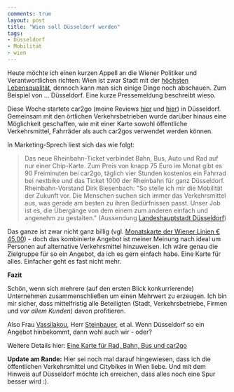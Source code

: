 ```yaml
---
comments: true
layout: post
title: "Wien soll Düsseldorf werden"
tags:
- Düsseldorf
- Mobilität
- wien
---
```

Heute möchte ich einen kurzen Appell an die Wiener Politiker und Verantwortlichen richten: Wien ist zwar Stadt mit der <a href="http://www.wien.gv.at/politik-verwaltung/mercerstudie.html">höchsten Lebensqualität</a>, dennoch kann man sich einige Dinge noch abschauen. Zum Beispiel von ... Düsseldorf. Eine kurze Pressemeldung beschreibt wieso.

Diese Woche startete car2go (meine Reviews <a title="car2go im Selbsttest – Teil 1: Anmeldeprozess" href="http://johannes.nagl.name/2012/car2go-im-selbsttest-teil-1-anmeldeprozess/">hier</a> und <a title="car2go im Selbsttest – Teil 2: Die erste Fahrt" href="http://johannes.nagl.name/2012/car2go-im-selbsttest-teil-2-die-erste-fahrt/">hier</a>) in Düsseldorf. Gemeinsam mit den örtlichen Verkehrsbetrieben wurde darüber hinaus eine Möglichkeit geschaffen, wie mit einer Karte sowohl öffentliche Verkehrsmittel, Fahrräder als auch car2gos verwendet werden können.

In Marketing-Sprech liest sich das wie folgt:
<blockquote>Das neue Rheinbahn-Ticket verbindet Bahn, Bus, Auto und Rad auf nur einer Chip-Karte. Zum Preis von knapp 75 Euro im Monat gibt es 90 Freiminuten bei car2go, täglich vier Stunden kostenlos ein Fahrrad bei nextbike und das Ticket 1000 der Rheinbahn für ganz Düsseldorf. Rheinbahn-Vorstand Dirk Biesenbach: "So stelle ich mir die Mobilität der Zukunft vor. Die Menschen suchen sich immer das Verkehrsmittel aus, was gerade am besten zu ihren Bedürfnissen passt. Unser Job ist es, die Übergänge von dem einem zum anderen einfach und angenehm zu gestalten."
(Aussendung <a href="http://www.duesseldorf.de/top/thema010/aktuell/news/mobilitaet/index.shtml">Landeshauptstadt Düsseldorf</a>)</blockquote>
Das ganze ist zwar nicht ganz billig (vgl. <a href="http://www.wienerlinien.at/eportal/ep/contentView.do/pageTypeId/9083/programId/26415/contentTypeId/1001/channelId/-32055/contentId/28060">Monatskarte der Wiener Linien € 45,00</a>) - doch das kombinierte Angebot ist meiner Meinung nach ideal um Personen auf alternative Verkehrsmittel hinzuweisen. Ich wäre genau die Zielgruppe für so ein Angebot, da ich es gern einfach habe. Eine Karte für alles. Einfacher geht es fast nicht mehr.

<strong>Fazit</strong>

Schön, wenn sich mehrere (auf den ersten Blick konkurrierende) Unternehmen zusammenschließen um einen Mehrwert zu erzeugen. Ich bin mir sicher, dass mittelfristig alle Beteiligten (Stadt, Verkehrsbetriebe, Firmen und <em>vor allem Kunden</em>) davon profitieren.

Also Frau <a href="http://www.wien.gv.at/advuew/internet/AdvPrSrv.asp?Layout=politiker&amp;Type=K&amp;PERSONCD=2004072905045561&amp;SUCHNAME=Vassilakou%20Maria">Vassilakou</a>, Herr <a href="http://www.wienerlinien.at/eportal/ep/contentView.do/pageTypeId/9322/programId/11295/contentTypeId/1001/channelId/-32219/contentId/15378">Steinbauer</a>, et al. Wenn Düsseldorf so ein Angebot hinbekommt, dann wohl auch wir - oder?

Weitere Details hier: <a href="http://www.car-it.automotiveit.eu/eine-karte-fur-rad-bahn-bus-und-car2go/id-0031035">Eine Karte für Rad, Bahn, Bus und car2go</a>

<strong>Update am Rande:</strong> Hier sei noch mal darauf hingewiesen, dass ich die öffentlichen Verkehrsmittel und Citybikes in Wien liebe. Und mit dem Hinweis auf Düsseldorf möchte ich erreichen, dass alles noch eine Spur besser wird :).

